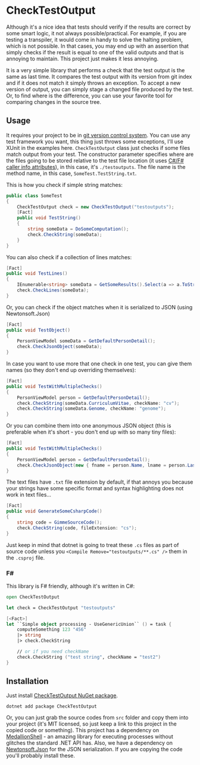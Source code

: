 # CheckTestOutput

Although it's a nice idea that tests should verify if the results are correct by some smart logic, it not always possible/practical. For example, if you are testing a transpiler, it would come in handy to solve the halting problem, which is not possible. In that cases, you may end up with an assertion that simply checks if the result is equal to one of the valid outputs and that is annoying to maintain. This project just makes it less annoying.

It is a very simple library that performs a check that the test output is the same as last time. It compares the test output with its version from git index and if it does not match it simply throws an exception. To accept a new version of output, you can simply stage a changed file produced by the test. Or, to find where is the difference, you can use your favorite tool for comparing changes in the source tree.


## Usage

It requires your project to be in [git version control system](https://git-scm.com/). You can use any test framework you want, this thing just throws some exceptions, I'll use XUnit in the examples here. `CheckTestOutput` class just checks if some files match output from your test. The constructor parameter specifies where are the files going to be stored relative to the test file location (it uses [C#/F# caller info attributes](https://docs.microsoft.com/cs-cz/dotnet/csharp/programming-guide/concepts/caller-information)), in this case, it's `./testoutputs`. The file name is the method name, in this case, `SomeTest.TestString.txt`.

This is how you check if simple string matches:

```csharp
public class SomeTest
{
    CheckTestOutput check = new CheckTestOutput("testoutputs");
    [Fact]
    public void TestString()
    {
        string someData = DoSomeComputation();
        check.CheckString(someData);
    }
}
```

You can also check if a collection of lines matches:

```csharp
[Fact]
public void TestLines()
{
    IEnumerable<string> someData = GetSomeResults().Select(a => a.ToString());
    check.CheckLines(someData);
}
```

Or, you can check if the object matches when it is serialized to JSON (using Newtonsoft.Json)

```csharp
[Fact]
public void TestObject()
{
    PersonViewModel someData = GetDefaultPersonDetail();
    check.CheckJsonObject(someData);
}
```

In case you want to use more that one check in one test, you can give them names (so they don't end up overriding themselves):

```csharp
[Fact]
public void TestWithMultipleChecks()
{
    PersonViewModel person = GetDefaultPersonDetail();
    check.CheckString(someData.CurriculumVitae, checkName: "cv");
    check.CheckString(someData.Genome, checkName: "genome");
}
```

Or you can combine them into one anonymous JSON object (this is preferable when it's short - you don't end up with so many tiny files):

```csharp
[Fact]
public void TestWithMultipleChecks()
{
    PersonViewModel person = GetDefaultPersonDetail();
    check.CheckJsonObject(new { fname = person.Name, lname = person.LastName, person.BirthDate });
}
```

The text files have `.txt` file extension by default, if that annoys you because your strings have some specific format and syntax highlighting does not work in text files...

```csharp
[Fact]
public void GenerateSomeCsharpCode()
{
    string code = GimmeSourceCode();
    check.CheckString(code, fileExtension: "cs");
}
```

Just keep in mind that dotnet is going to treat these `.cs` files as part of source code unless you `<Compile Remove="testoutputs/**.cs" />` them in the `.csproj` file.

### F#

This library is F# friendly, although it's written in C#:

```fsharp
open CheckTestOutput

let check = CheckTestOutput "testoutputs"

[<Fact>]
let ``Simple object processing - UseGenericUnion`` () = task {
    computeSomething 123 "456"
    |> string
    |> check.CheckString

    // or if you need checkName
    check.CheckString ("test string", checkName = "test2")
}
```

## Installation

Just install [CheckTestOutput NuGet package](https://www.nuget.org/packages/CheckTestOutput).

```
dotnet add package CheckTestOutput
```

Or, you can just grab the source codes from `src` folder and copy them into your project (it's MIT licensed, so just keep a link to this project in the copied code or something). This project has a dependency on [MedallionShell](https://github.com/madelson/MedallionShell) - an amazing library for executing processes without glitches the standard .NET API has. Also, we have a dependency on [Newtonsoft.Json](https://github.com/JamesNK/Newtonsoft.Json) for the JSON serialization. If you are copying the code you'll probably install these.
